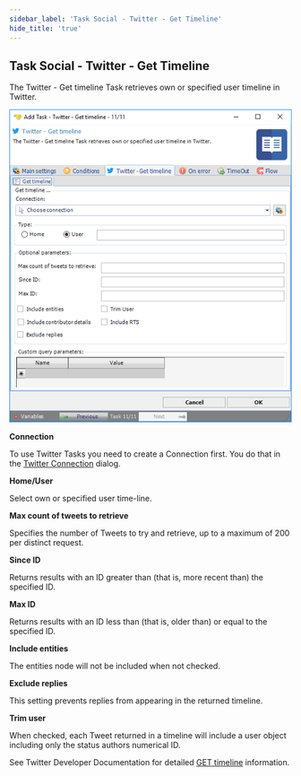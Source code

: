 ```yaml
---
sidebar_label: 'Task Social - Twitter - Get Timeline'
hide_title: 'true'
---
```


## Task Social - Twitter - Get Timeline

The Twitter - Get timeline Task retrieves own or specified user timeline in Twitter.

![](../../../../../static/img/tasksocialtwittergettimeline.png)

**Connection**

To use Twitter Tasks you need to create a Connection first. You do that in the [Twitter Connection](../../../server/connection-twitter) dialog.
 
**Home/User**

Select own or specified user time-line.
 
**Max count of tweets to retrieve**

Specifies the number of Tweets to try and retrieve, up to a maximum of 200 per distinct request.
 
**Since ID**

Returns results with an ID greater than (that is, more recent than) the specified ID.
 
**Max ID**

Returns results with an ID less than (that is, older than) or equal to the specified ID.
 
**Include entities**

The entities node will not be included when not checked.
 
**Exclude replies**

This setting prevents replies from appearing in the returned timeline.
 
**Trim user**

When checked, each Tweet returned in a timeline will include a user object including only the status authors numerical ID.
 
See Twitter Developer Documentation for detailed [GET timeline](https://developer.twitter.com/en/docs/api-reference-index) information.
